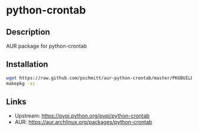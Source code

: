# python-crontab

## Description

AUR package for python-crontab

## Installation

```bash
wget https://raw.github.com/pschmitt/aur-python-crontab/master/PKGBUILD
makepkg -si
```

## Links
* Upstream: https://pypi.python.org/pypi/python-crontab
* AUR: https://aur.archlinux.org/packages/python-crontab
